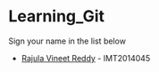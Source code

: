 # Learning_Git

Sign your name in the list below

- [Rajula Vineet Reddy](http://github.com/rajula96reddy/) - IMT2014045
